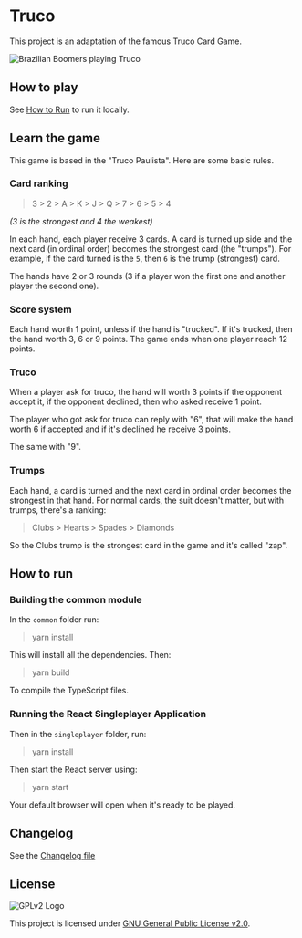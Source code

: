 # Truco

This project is an adaptation of the famous Truco Card Game.

![Brazilian Boomers playing Truco](https://upload.wikimedia.org/wikipedia/commons/thumb/0/07/Truco_saopaulo_brazil.jpg/1200px-Truco_saopaulo_brazil.jpg)

## How to play

See [How to Run](#how-to-run) to run it locally.

## Learn the game

This game is based in the "Truco Paulista". Here are some basic rules.

### Card ranking

> 3 > 2 > A > K > J > Q > 7 > 6 > 5 > 4

_(3 is the strongest and 4 the weakest)_

In each hand, each player receive 3 cards. A card is turned up side and the next card (in ordinal order) becomes the strongest card (the "trumps"). For example, if the card turned is the `5`, then `6` is the trump (strongest) card.

The hands have 2 or 3 rounds (3 if a player won the first one and another player the second one).

### Score system

Each hand worth 1 point, unless if the hand is "trucked". If it's trucked, then the hand worth 3, 6 or 9 points. The game ends when one player reach 12 points.

### Truco

When a player ask for truco, the hand will worth 3 points if the opponent accept it, if the opponent declined, then who asked receive 1 point.

The player who got ask for truco can reply with "6", that will make the hand worth 6 if accepted and if it's declined he receive 3 points.

The same with "9".

### Trumps

Each hand, a card is turned and the next card in ordinal order becomes the strongest in that hand. For normal cards, the suit doesn't matter, but with trumps, there's a ranking:

> Clubs > Hearts > Spades > Diamonds

So the Clubs trump is the strongest card in the game and it's called "zap".

## How to run

### Building the common module

In the `common` folder run:

> yarn install

This will install all the dependencies. Then:

> yarn build

To compile the TypeScript files.

### Running the React Singleplayer Application

Then in the `singleplayer` folder, run:

> yarn install

Then start the React server using:

> yarn start

Your default browser will open when it's ready to be played.

## Changelog

See the [Changelog file](./CHANGELOG.md)

## License

![GPLv2 Logo](https://i.imgur.com/AuQQfiB.png)

This project is licensed under [GNU General Public License v2.0](./LICENSE).
